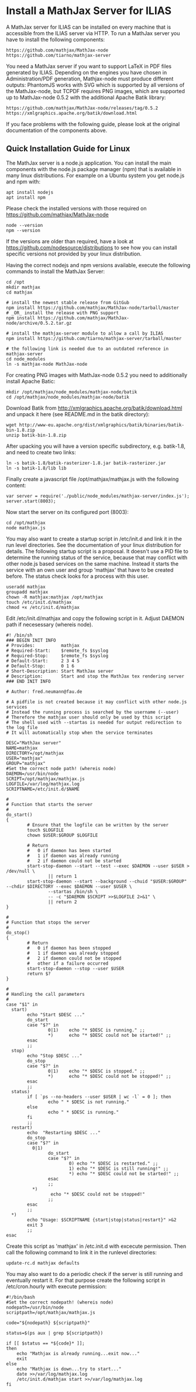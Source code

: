 # Install a MathJax Server for ILIAS

A MathJax server for ILIAS can be installed on every machine that is accessible from the ILIAS server
via HTTP. To run a MathJax server you have to install the following components:

    https://github.com/mathjax/MathJax-node
    https://github.com/tiarno/mathjax-server

You need a MathJax server if you want to support LaTeX in PDF files generated by ILIAS. Depending on the engines you have chosen
in Administration/PDF generation, Mathjax-node must produce different outputs: PhantomJS works with SVG which is supported
by all versions of the MathJax-node, but TCPDF requires PNG images, which are supported up to MathJax-node 0.5.2 with the
additional Apache Batik library:

    https://github.com/mathjax/MathJax-node/releases/tag/0.5.2
    https://xmlgraphics.apache.org/batik/download.html

If you face problems with the following guide, please look at the original documentation
of the components above.

## Quick Installation Guide for Linux

The MathJax server is a node.js application. You can install the main components with the node.js package
manager (npm) that is available in many linux distributions. For example on a Ubuntu system you get
node.js and npm with:

    apt install nodejs
    apt install npm

Please check the installed versions with those required on https://github.com/mathjax/MathJax-node

    node --version
    npm --version

If the versions are older than required, have a look at https://github.com/nodesource/distributions
to see how you can install specific versions not provided by your linux distribution.

Having the correct nodejs and npm versions available, execute the following commands to install the MathJax Server:

    cd /opt
    mkdir mathjax
    cd mathjax

    # install the newest stable release from GitGub
    npm install https://github.com/mathjax/MathJax-node/tarball/master
    # _OR_ install the release with PNG support
    npm install https://github.com/mathjax/MathJax-node/archive/0.5.2.tar.gz

    # install the mathjax-server module to allow a call by ILIAS
    npm install https://github.com/tiarno/mathjax-server/tarball/master

    # the following link is needed due to an outdated reference in mathjax-server
    cd node_modules
    ln -s mathjax-node MathJax-node

For creating PNG images with MathJax-node 0.5.2 you need to additionally install Apache Batic:

    mkdir /opt/mathjax/node_modules/mathjax-node/batik
    cd /opt/mathjax/node_modules/mathjax-node/batik

Download Batik from http://xmlgraphics.apache.org/batik/download.html and unpack it here
(see README.md in the batik directory):

    wget http://www-eu.apache.org/dist/xmlgraphics/batik/binaries/batik-bin-1.8.zip
    unzip batik-bin-1.8.zip

After upacking you will have a version specific subdirectory, e.g. batik-1.8, and need to create two links:

    ln -s batik-1.8/batik-rasterizer-1.8.jar batik-rasterizer.jar
    ln -s batik-1.8/lib lib

Finally create a javascript file /opt/mathjax/mathjax.js with the following content:

    var server = require('./public/node_modules/mathjax-server/index.js');
    server.start(8003);

Now start the server on its configured port (8003):

    cd /opt/mathjax
    node mathjax.js

You may also want to create a startup script in /etc/init.d and link it in the run level directories.
See the documentation of your linux distribution for details.
The following startup script is a proposal. It doesn't use a PID file to determine the running status
of the service, because that may conflict with other node.js based services on the same machine. Instead
it starts the service with an own user and group 'mathjax' that have to be created before. The status
check looks for a process with this user.

    useradd mathjax
    groupadd mathjax
    chown -R mathjax:mathjax /opt/mathjax
    touch /etc/init.d/mathjax
    chmod +x /etc/init.d/mathjax

Edit /etc/init.d/mathjax and copy the following script in it. Adjust DAEMON path if necesessary (whereis node).

````
#! /bin/sh
### BEGIN INIT INFO
# Provides:          mathjax
# Required-Start:    $remote_fs $syslog
# Required-Stop:     $remote_fs $syslog
# Default-Start:     2 3 4 5
# Default-Stop:      0 1 6
# Short-Description: Start MathJax server
# Description:       Start and stop the MathJax tex rendering server
### END INIT INFO

# Author: fred.neumann@fau.de

# A pidfile is not created because it may conflict with other node.js services
# Instead the running process is searched by the username (--user)
# Therefore the mathjax user should only be used by this script
# The shell used with --startas is needed for output redirection to the log file
# It will automatically stop when the service terminates

DESC="MathJax server"
NAME=mathjax
DIRECTORY=/opt/mathjax
USER="mathjax"
GROUP="mathjax"
#Set the correct node path! (whereis node)
DAEMON=/usr/bin/node
SCRIPT=/opt/mathjax/mathjax.js
LOGFILE=/var/log/mathjax.log
SCRIPTNAME=/etc/init.d/$NAME

#
# Function that starts the server
#
do_start()
{
        # Ensure that the logfile can be written by the server
        touch $LOGFILE
        chown $USER:$GROUP $LOGFILE

        # Return
        #   0 if daemon has been started
        #   1 if daemon was already running
        #   2 if daemon could not be started
        start-stop-daemon --start --test --exec $DAEMON --user $USER > /dev/null \
                || return 1
        start-stop-daemon --start --background --chuid "$USER:$GROUP" --chdir $DIRECTORY --exec $DAEMON --user $USER \
                --startas /bin/sh \
                -- -c "$DAEMON $SCRIPT >>$LOGFILE 2>&1" \
                || return 2
}

#
# Function that stops the server
#
do_stop()
{
        # Return
        #   0 if daemon has been stopped
        #   1 if daemon was already stopped
        #   2 if daemon could not be stopped
        #   other if a failure occurred
        start-stop-daemon --stop --user $USER
        return $?
}

#
# Handling the call parameters
#
case "$1" in
  start)
        echo "Start $DESC ..."
        do_start
        case "$?" in
                0|1)    echo "* $DESC is running." ;;
                *)      echo "* $DESC could not be started!" ;;
        esac
        ;;
  stop)
        echo "Stop $DESC ..."
        do_stop
        case "$?" in
                0|1)    echo "* $DESC is stopped." ;;
                *)      echo "* $DESC could not be stopped!" ;;
        esac
        ;;
  status)
        if [ `ps --no-headers --user $USER | wc -l` = 0 ]; then
                echo " * $DESC is not running."
        else
                echo " * $DESC is running."
        fi
        ;;
  restart)
        echo  "Restarting $DESC ..."
        do_stop
        case "$?" in
          0|1)
                do_start
                case "$?" in
                        0) echo "* $DESC is restarted." ;;
                        1) echo "* $DESC is still running!" ;;
                        *) echo "* $DESC could not be started!" ;;
                esac
                ;;
          *)
                 echo "* $DESC could not be stopped!"
                ;;
        esac
        ;;
  *)
        echo "Usage: $SCRIPTNAME {start|stop|status|restart}" >&2
        exit 3
        ;;
esac

````

Create this script as 'mathjax' in /etc.init.d with excecute permission. Then call the following
command to link it in the runlevel directories:

    update-rc.d mathjax defaults

You may also want to do a periodic check if the server is still running and eventually restart it.
For that purpose create the following script in /etc/cron.hourly with execute permission:

````
#!/bin/bash
#Set the correct nodepath! (whereis node)
nodepath=/usr/bin/node
scriptpath=/opt/mathjax/mathjax.js

code="${nodepath} ${scriptpath}"

status=$(ps aux | grep ${scriptpath})

if [[ $status == *${code}* ]];
then
    echo "Mathjax is already running...exit now..."
    exit
else
    echo "Mathjax is down...try to start..."
    date >>/var/log/mathjax.log
    /etc/init.d/mathjax start >>/var/log/mathjax.log
fi
````
